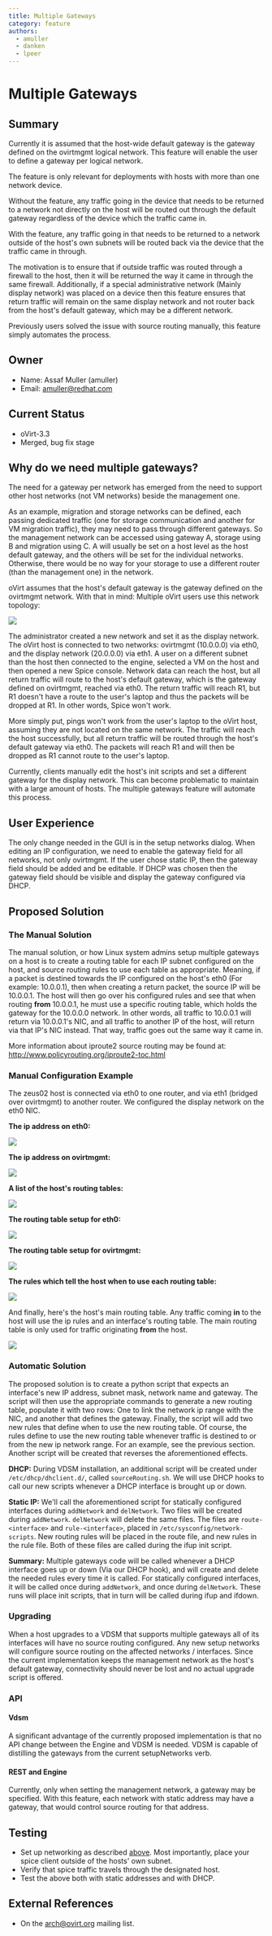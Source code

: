 ```yaml
---
title: Multiple Gateways
category: feature
authors:
  - amuller
  - danken
  - lpeer
---
```


# Multiple Gateways

## Summary

Currently it is assumed that the host-wide default gateway is the gateway defined on the ovirtmgmt logical network. This feature will enable the user to define a gateway per logical network.

The feature is only relevant for deployments with hosts with more than one network device.

Without the feature, any traffic going in the device that needs to be returned to a network not directly on the host will be routed out
through the default gateway regardless of the device which the traffic came in.

With the feature, any traffic going in that needs to be returned to a network outside of the host's own subnets will be routed back via the device that the traffic came in through.

The motivation is to ensure that if outside traffic was routed through a firewall to the host, then it will be returned the way it came in through the same firewall.
Additionally, if a special administrative network (Mainly display network) was placed on a device then this feature ensures that return traffic will remain on the
same display network and not router back from the host's default gateway, which may be a different network.

Previously users solved the issue with source routing manually, this feature simply automates the process.

## Owner

*   Name: Assaf Muller (amuller)
*   Email: <amuller@redhat.com>

## Current Status

*   oVirt-3.3
*   Merged, bug fix stage


## Why do we need multiple gateways?

The need for a gateway per network has emerged from the need to support other host networks (not VM networks) beside the management one.

As an example, migration and storage networks can be defined, each passing dedicated traffic (one for storage communication and another for VM migration traffic),
they may need to pass through different gateways.  So the management network can be accessed using gateway A, storage using B and migration using C.
A will usually be set on a host level as the host default gateway, and the others will be set for the individual networks.
Otherwise, there would be no way for your storage to use a different router (than the management one) in the network.


oVirt assumes that the host's default gateway is the gateway defined on the ovirtmgmt network. With that in mind: Multiple oVirt users use this network topology:

![](/images/wiki/Multiple_Gateways_Topology.png)

The administrator created a new network and set it as the display network.
The oVirt host is connected to two networks: ovirtmgmt (10.0.0.0) via eth0, and the display network (20.0.0.0) via eth1.
A user on a different subnet than the host then connected to the engine, selected a VM on the host and then opened a new Spice console.
Network data can reach the host, but all return traffic will route to the host's default gateway, which is the gateway defined on ovirtmgmt, reached via eth0.
The return traffic will reach R1, but R1 doesn't have a route to the user's laptop and thus the packets will be dropped at R1. In other words, Spice won't work.

More simply put, pings won't work from the user's laptop to the oVirt host, assuming they are not located on the same network.
The traffic will reach the host successfully, but all return traffic will be routed through the host's default gateway via eth0.
The packets will reach R1 and will then be dropped as R1 cannot route to the user's laptop.

Currently, clients manually edit the host's init scripts and set a different gateway for the display network.
This can become problematic to maintain with a large amount of hosts. The multiple gateways feature will automate this process.

## User Experience

The only change needed in the GUI is in the setup networks dialog. When editing an IP configuration, we need to enable the gateway field for all networks, not only ovirtmgmt.
If the user chose static IP, then the gateway field should be added and be editable. If DHCP was chosen then the gateway field should be visible and display the gateway configured via DHCP.

## Proposed Solution

### The Manual Solution

The manual solution, or how Linux system admins setup multiple gateways on a host is to create a routing table for each IP subnet configured on the host,
and source routing rules to use each table as appropriate. Meaning, if a packet is destined towards the IP configured on the host's eth0 (For example: 10.0.0.1),
then when creating a return packet, the source IP will be 10.0.0.1.
The host will then go over his configured rules and see that when routing **from** 10.0.0.1, he must use a specific routing table, which holds the gateway for the 10.0.0.0 network.
In other words, all traffic to 10.0.0.1 will return via 10.0.0.1's NIC, and all traffic to another IP of the host, will return via that IP's NIC instead.
That way, traffic goes out the same way it came in.

More information about iproute2 source routing may be found at: <http://www.policyrouting.org/iproute2-toc.html>

### Manual Configuration Example

The zeus02 host is connected via eth0 to one router, and via eth1 (bridged over ovirtmgmt) to another router. We configured the display network on the eth0 NIC.

**The ip address on eth0:**

![](/images/wiki/Eth0_ip.png)

**The ip address on ovirtmgmt:**

![](/images/wiki/Ovirtmgmt_ip.png)

**A list of the host's routing tables:**

![](/images/wiki/Rt_tables.png)

**The routing table setup for eth0:**

![](/images/wiki/Eth0_table.png)

**The routing table setup for ovirtmgmt:**

![](/images/wiki/Ovirtmgmt_table.png)

**The rules which tell the host when to use each routing table:**

![](/images/wiki/Ip_rule.png)

And finally, here's the host's main routing table. Any traffic coming **in** to the host will use the ip rules and an interface's routing table.
The main routing table is only used for traffic originating **from** the host.

![](/images/wiki/Ip_route.png)

### Automatic Solution

The proposed solution is to create a python script that expects an interface's new IP address, subnet mask, network name and gateway.
The script will then use the appropriate commands to generate a new routing table, populate it with two rows: One to link the network ip range with the NIC, and another
that defines the gateway. Finally, the script will add two new rules that define when to use the new routing table. Of course, the rules define to use the new routing
table whenever traffic is destined to or from the new ip network range. For an example, see the previous section. Another script will be created that reverses the aforementioned effects.

**DHCP:** During VDSM installation, an additional script will be created under `/etc/dhcp/dhclient.d/`, called `sourceRouting.sh`.
We will use DHCP hooks to call our new scripts whenever a DHCP interface is brought up or down.

**Static IP:** We'll call the aforementioned script for statically configured interfaces during `addNetwork` and `delNetwork`.
Two files will be created during `addNetwork`. `delNetwork` will delete the same files.
The files are `route-<interface>` and `rule-<interface>`, placed in `/etc/sysconfig/network-scripts`.
New routing rules will be placed in the route file, and new rules in the rule file. Both of these files are called during the ifup init script.

**Summary:** Multiple gateways code will be called whenever a DHCP interface goes up or down (Via our DHCP hook), and will create and delete the needed rules every time it is called.
For statically configured interfaces, it will be called once during `addNetwork`, and once during `delNetwork`.
These runs will place init scripts, that in turn will be called during ifup and ifdown.

### Upgrading

When a host upgrades to a VDSM that supports multiple gateways all of its interfaces will have no source routing configured.
Any new setup networks will configure source routing on the affected networks / interfaces.
Since the current implementation keeps the management network as the host's default gateway, connectivity should never be lost and no actual upgrade script is offered.

### API

#### Vdsm

A significant advantage of the currently proposed implementation is that no API change between the Engine and VDSM is needed.
VDSM is capable of distilling the gateways from the current setupNetworks verb.

#### REST and Engine

Currently, only when setting the management network, a gateway may be specified. With this feature, each network with static address may have a gateway,
that would control source routing for that address.

## Testing

*   Set up networking as described [above](#why-do-we-need-multiple-gateways). Most importantly, place your spice client outside of the hosts' own subnet.
*   Verify that spice traffic travels through the designated host.
*   Test the above both with static addresses and with DHCP.

## External References


*   On the arch@ovirt.org mailing list.

